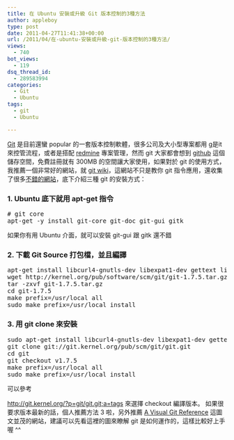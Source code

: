 ```yaml
---
title: 在 Ubuntu 安裝或升級 Git 版本控制的3種方法
author: appleboy
type: post
date: 2011-04-27T11:41:38+00:00
url: /2011/04/在-ubuntu-安裝或升級-git-版本控制的3種方法/
views:
  - 740
bot_views:
  - 119
dsq_thread_id:
  - 289583994
categories:
  - Git
  - Ubuntu
tags:
  - git
  - Ubuntu

---
```

[Git][1] 是目前還蠻 popular 的一套版本控制軟體，很多公司及大小型專案都用 g是it 來控管流程，或者是搭配 [redmine][2] 專案管理，然而 git 大家都會想到 [github][3] 這個儲存空間，免費註冊就有 300MB 的空間讓大家使用，如果對於 git 的使用方式，我推薦一個非常好的網站，就 [git wiki][4]，這網站不只是教你 git 指令應用，還收集了很多[不錯的網站][5]，底下介紹三種 git 的安裝方式： 

### 1. Ubuntu 底下就用 apt-get 指令

<pre class="brush: bash; title: ; notranslate" title=""># git core
apt-get -y install git-core git-doc git-gui gitk</pre> 如果你有用 Ubuntu 介面，就可以安裝 git-gui 跟 gitk 還不錯 

### 2. 下載 Git Source 打包檔，並且編譯

<pre class="brush: bash; title: ; notranslate" title="">apt-get install libcurl4-gnutls-dev libexpat1-dev gettext libz-dev libssl-dev
wget http://kernel.org/pub/software/scm/git/git-1.7.5.tar.gz
tar -zxvf git-1.7.5.tar.gz
cd git-1.7.5
make prefix=/usr/local all
sudo make prefix=/usr/local install</pre>

### 3. 用 git clone 來安裝

<pre class="brush: bash; title: ; notranslate" title="">sudo apt-get install libcurl4-gnutls-dev libexpat1-dev gettext libz-dev libssl-dev
git clone git://git.kernel.org/pub/scm/git/git.git
cd git
git checkout v1.7.5
make prefix=/usr/local all
sudo make prefix=/usr/local install</pre> 可以參考 

<http://git.kernel.org/?p=git/git.git;a=tags> 來選擇 checkout 編譯版本。 如果很要求版本最新的話，個人推薦方法 3 啦，另外推薦 [A Visual Git Reference][6] 這圖文並茂的網站，建議可以先看這裡的圖來瞭解 git 是如何運作的，這樣比較好上手喔 ^^

 [1]: http://git-scm.com/
 [2]: http://www.redmine.org/
 [3]: https://github.com/
 [4]: http://evgeny-goldin.com/wiki/Git
 [5]: http://evgeny-goldin.com/wiki/Git#Docs
 [6]: http://marklodato.github.com/visual-git-guide/index-en.html